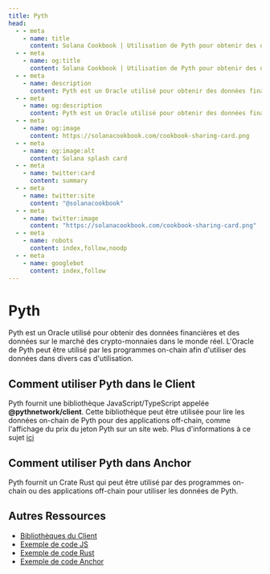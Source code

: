 ```yaml
---
title: Pyth
head:
  - - meta
    - name: title
      content: Solana Cookbook | Utilisation de Pyth pour obtenir des données OnChain
  - - meta
    - name: og:title
      content: Solana Cookbook | Utilisation de Pyth pour obtenir des données OnChain
  - - meta
    - name: description
      content: Pyth est un Oracle utilisé pour obtenir des données financières réelles onChain.
  - - meta
    - name: og:description
      content: Pyth est un Oracle utilisé pour obtenir des données financières réelles onChain.
  - - meta
    - name: og:image
      content: https://solanacookbook.com/cookbook-sharing-card.png
  - - meta
    - name: og:image:alt
      content: Solana splash card
  - - meta
    - name: twitter:card
      content: summary
  - - meta
    - name: twitter:site
      content: "@solanacookbook"
  - - meta
    - name: twitter:image
      content: "https://solanacookbook.com/cookbook-sharing-card.png"
  - - meta
    - name: robots
      content: index,follow,noodp
  - - meta
    - name: googlebot
      content: index,follow
---
```


# Pyth

Pyth est un Oracle utilisé pour obtenir des données financières et des données sur le marché des crypto-monnaies dans le monde réel. L'Oracle de Pyth peut être utilisé par les programmes on-chain afin d'utiliser des données dans divers cas d'utilisation.

## Comment utiliser Pyth dans le Client

Pyth fournit une bibliothèque JavaScript/TypeScript appelée **@pythnetwork/client**. Cette bibliothèque peut être utilisée pour lire les données on-chain de Pyth pour des applications off-chain, comme l'affichage du prix du jeton Pyth sur un site web. Plus d'informations à ce sujet [ici](https://www.npmjs.com/package/@pythnetwork/client)

<SolanaCodeGroup>
  <SolanaCodeGroupItem title="TS" active>

  <template v-slot:default>

@[code](@/code/pyth/client/client.en.ts)

  </template>

  <template v-slot:preview>

@[code](@/code/pyth/client/client.preview.en.ts)

  </template>

  </SolanaCodeGroupItem>

</SolanaCodeGroup>

## Comment utiliser Pyth dans Anchor

Pyth fournit un Crate Rust qui peut être utilisé par des programmes on-chain ou des applications off-chain pour utiliser les données de Pyth.

<SolanaCodeGroup>
  <SolanaCodeGroupItem title="Anchor" active>

  <template v-slot:default>

@[code](@/code/pyth/on-chain/on-chain.en.rs)

  </template>

  <template v-slot:preview>

@[code](@/code/pyth/on-chain/on-chain.preview.en.rs)

  </template>

  </SolanaCodeGroupItem>

</SolanaCodeGroup>

## Autres Ressources

- [Bibliothèques du Client](https://docs.pyth.network/consumers/client-libraries)
- [Exemple de code JS](https://github.dev/solana-labs/solana/tree/master/web3.js/examples)
- [Exemple de code Rust](https://github.com/project-serum/anchor/tree/master/tests/pyth)
- [Exemple de code Anchor](https://github.com/0xPratik/pyth-anchor-example)
